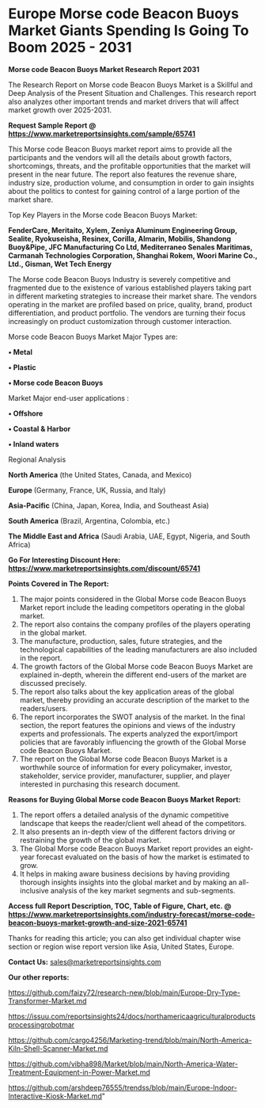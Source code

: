 # Europe Morse code Beacon Buoys Market Giants Spending Is Going To Boom 2025 - 2031

<strong>Morse code Beacon Buoys Market Research Report 2031</strong>

The Research Report on Morse code Beacon Buoys Market is a Skillful and Deep Analysis of the Present Situation and Challenges. This research report also analyzes other important trends and market drivers that will affect market growth over 2025-2031.

<strong>Request Sample Report @ <a href=https://www.marketreportsinsights.com/sample/65741>https://www.marketreportsinsights.com/sample/65741</a></strong>

This Morse code Beacon Buoys market report aims to provide all the participants and the vendors will all the details about growth factors, shortcomings, threats, and the profitable opportunities that the market will present in the near future. The report also features the revenue share, industry size, production volume, and consumption in order to gain insights about the politics to contest for gaining control of a large portion of the market share.

Top Key Players in the Morse code Beacon Buoys Market:

<strong>FenderCare, Meritaito, Xylem, Zeniya Aluminum Engineering Group, Sealite, Ryokuseisha, Resinex, Corilla, Almarin, Mobilis, Shandong Buoy&Pipe, JFC Manufacturing Co Ltd, Mediterraneo Senales Maritimas, Carmanah Technologies Corporation, Shanghai Rokem, Woori Marine Co., Ltd., Gisman, Wet Tech Energy</strong>

The Morse code Beacon Buoys Industry is severely competitive and fragmented due to the existence of various established players taking part in different marketing strategies to increase their market share. The vendors operating in the market are profiled based on price, quality, brand, product differentiation, and product portfolio. The vendors are turning their focus increasingly on product customization through customer interaction.

Morse code Beacon Buoys Market Major Types are:

<strong>• Metal

• Plastic

• Morse code Beacon Buoys</strong>

Market Major end-user applications :

<strong>• Offshore

• Coastal & Harbor

• Inland waters</strong>

Regional Analysis

</u><strong><b>North America</b></strong> (the United States, Canada, and Mexico)

<strong><b>Europe </b></strong>(Germany, France, UK, Russia, and Italy)

<strong><b>Asia-Pacific</b></strong> (China, Japan, Korea, India, and Southeast Asia)

<strong><b>South America</b></strong> (Brazil, Argentina, Colombia, etc.)

<strong><b>The Middle East and Africa</b></strong> (Saudi Arabia, UAE, Egypt, Nigeria, and South Africa)

<strong>Go For Interesting Discount Here: <a href=https://www.marketreportsinsights.com/discount/65741>https://www.marketreportsinsights.com/discount/65741</a></strong>

<strong>Points Covered in The Report:</strong>
<ol>
  <li>The major points considered in the Global Morse code Beacon Buoys Market report include the leading competitors operating in the global market.</li>
  <li>The report also contains the company profiles of the players operating in the global market.</li>
  <li>The manufacture, production, sales, future strategies, and the technological capabilities of the leading manufacturers are also included in the report.</li>
  <li>The growth factors of the Global Morse code Beacon Buoys Market are explained in-depth, wherein the different end-users of the market are discussed precisely.</li>
  <li>The report also talks about the key application areas of the global market, thereby providing an accurate description of the market to the readers/users.</li>
  <li>The report incorporates the SWOT analysis of the market. In the final section, the report features the opinions and views of the industry experts and professionals. The experts analyzed the export/import policies that are favorably influencing the growth of the Global Morse code Beacon Buoys Market.</li>
  <li>The report on the Global Morse code Beacon Buoys Market is a worthwhile source of information for every policymaker, investor, stakeholder, service provider, manufacturer, supplier, and player interested in purchasing this research document.</li>
</ol>
<strong>Reasons for Buying Global Morse code Beacon Buoys Market Report:</strong>

<ol>
  <li>The report offers a detailed analysis of the dynamic competitive landscape that keeps the reader/client well ahead of the competitors.</li>
  <li>It also presents an in-depth view of the different factors driving or restraining the growth of the global market.</li>
  <li>The Global Morse code Beacon Buoys Market report provides an eight-year forecast evaluated on the basis of how the market is estimated to grow.</li>
  <li>It helps in making aware business decisions by having providing thorough insights insights into the global market and by making an all-inclusive analysis of the key market segments and sub-segments.</li>
</ol>
<strong>Access full Report Description, TOC, Table of Figure, Chart, etc. @ <a href=https://www.marketreportsinsights.com/industry-forecast/morse-code-beacon-buoys-market-growth-and-size-2021-65741>https://www.marketreportsinsights.com/industry-forecast/morse-code-beacon-buoys-market-growth-and-size-2021-65741</a></strong>


Thanks for reading this article; you can also get individual chapter wise section or region wise report version like Asia, United States, Europe.

<strong>Contact Us:</strong>
sales@marketreportsinsights.com

<strong>Our other reports:</strong>

<a href=https://github.com/faizy72/research-new/blob/main/Europe-Dry-Type-Transformer-Market.md>https://github.com/faizy72/research-new/blob/main/Europe-Dry-Type-Transformer-Market.md</a>

<a href=https://issuu.com/reportsinsights24/docs/northamericaagriculturalproductsprocessingrobotmar>https://issuu.com/reportsinsights24/docs/northamericaagriculturalproductsprocessingrobotmar</a>

<a href=https://github.com/cargo4256/Marketing-trend/blob/main/North-America-Kiln-Shell-Scanner-Market.md>https://github.com/cargo4256/Marketing-trend/blob/main/North-America-Kiln-Shell-Scanner-Market.md</a>

<a href=https://github.com/vibha898/Market/blob/main/North-America-Water-Treatment-Equipment-in-Power-Market.md>https://github.com/vibha898/Market/blob/main/North-America-Water-Treatment-Equipment-in-Power-Market.md</a>

<a href=https://github.com/arshdeep76555/trendss/blob/main/Europe-Indoor-Interactive-Kiosk-Market.md>https://github.com/arshdeep76555/trendss/blob/main/Europe-Indoor-Interactive-Kiosk-Market.md</a>"

